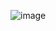 ![image](https://github.com/Vinayakjsh/Personal-Portfolio/assets/114573518/2d50b9b0-f5a8-4d16-8ed9-e30698f7ba6f)
